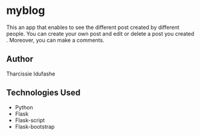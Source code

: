 # myblog
This an app that enables to see the different post created by different people. You can create your own post and edit or delete a post you created . Moreover, you can make a comments.

## Author
Tharcissie Idufashe

## Technologies Used
 * Python
 * Flask
 * Flask-script
 * Flask-bootstrap
